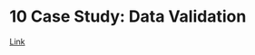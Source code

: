 # 10 Case Study: Data Validation

[Link](https://books.underscore.io/scala-with-cats/scala-with-cats.html#case-study-data-validation)
